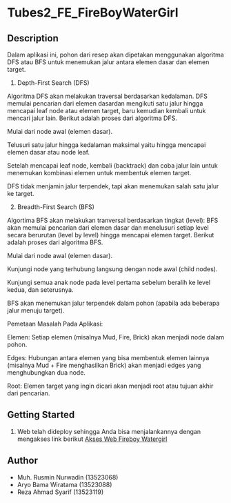 # Tubes2_FE_FireBoyWaterGirl

## Description
Dalam aplikasi ini, pohon dari resep akan dipetakan menggunakan algoritma DFS atau BFS untuk menemukan jalur antara elemen dasar dan elemen target. 

1. Depth-First Search (DFS) 

Algoritma DFS akan melakukan traversal berdasarkan kedalaman. DFS memulai pencarian dari elemen dasardan mengikuti satu jalur hingga mencapai leaf node atau elemen target, baru kemudian kembali untuk mencari jalur lain. Berikut adalah proses dari algoritma DFS. 

Mulai dari node awal (elemen dasar). 

Telusuri satu jalur hingga kedalaman maksimal yaitu hingga mencapai elemen dasar atau node leaf. 

Setelah mencapai leaf node, kembali (backtrack) dan coba jalur lain untuk menemukan kombinasi elemen untuk membentuk elemen target. 

DFS tidak menjamin jalur terpendek, tapi akan menemukan salah satu jalur ke target. 

2. Breadth-First Search (BFS) 

Algortima BFS akan melakukan tranversal berdasarkan tingkat (level): BFS akan memulai pencarian dari elemen dasar dan menelusuri setiap level secara berurutan (level by level) hingga mencapai elemen target. Berikut adalah proses dari algoritma BFS. 

Mulai dari node awal (elemen dasar). 

Kunjungi node yang terhubung langsung dengan node awal (child nodes). 

Kunjungi semua anak node pada level pertama sebelum beralih ke level kedua, dan seterusnya. 

BFS akan menemukan jalur terpendek dalam pohon (apabila ada beberapa jalur menuju target). 

Pemetaan Masalah Pada Aplikasi: 

Elemen: Setiap elemen (misalnya Mud, Fire, Brick) akan menjadi node dalam pohon. 

Edges: Hubungan antara elemen yang bisa membentuk elemen lainnya (misalnya Mud + Fire menghasilkan Brick) akan menjadi edges yang menghubungkan dua node. 

Root: Elemen target yang ingin dicari akan menjadi root atau tujuan akhir dari pencarian. 


## Getting Started
1. Web telah dideploy sehingga Anda bisa menjalankannya dengan mengakses link berikut
 [Akses Web Fireboy Watergirl](https://fireboy-watergirl-frontend.delightfulglacier-589d39d2.southeastasia.azurecontainerapps.io/)

## Author
- Muh. Rusmin Nurwadin (13523068)
- Aryo Bama Wiratama (13523088)
- Reza Ahmad Syarif (13523119)
